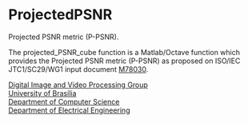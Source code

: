 # ProjectedPSNR
Projected PSNR metric (P-PSNR).

The projected_PSNR_cube function is a Matlab/Octave function which provides the Projected PSNR metric (P-PSNR) as proposed on ISO/IEC JTC1/SC29/WG1 input document <a href="https://github.com/digitalivp/ProjectedPSNR/blob/master/wg1m78030.pdf">M78030</a>.

<a href="http://divp.org">Digital Image and Video Processing Group</a><br>
<a href="http://unb.br">University of Brasília</a><br>
<a href="http://cic.unb.br">Department of Computer Science</a><br>
<a href="http://www.ene.unb.br/">Department of Electrical Engineering</a><br>
